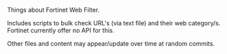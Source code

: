 Things about Fortinet Web Filter. 

Includes scripts to bulk check URL's (via text file) and their web category/s. Fortinet currently offer no API for this.

Other files and content may appear/update over time at random commits.
